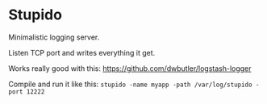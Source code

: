# Stupido

Minimalistic logging server.

Listen TCP port and writes everything it get.

Works really good with this: https://github.com/dwbutler/logstash-logger

Compile and run it like this: `stupido -name myapp -path /var/log/stupido -port 12222`
